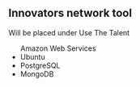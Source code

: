 
<html>


<h2>Innovators network tool</h2>
<p>Will be placed under Use The Talent</p>
<ul>Amazon Web Services
<li>Ubuntu</li>
<li>PostgreSQL</li>
<li>MongoDB</li>

</ul>


</html
